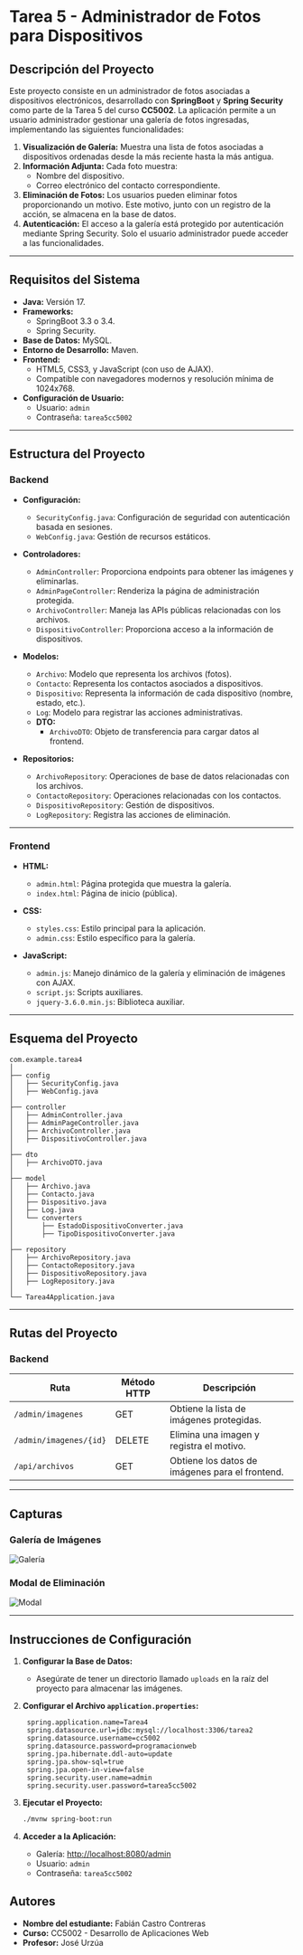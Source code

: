 # Tarea 5 - Administrador de Fotos para Dispositivos

## Descripción del Proyecto

Este proyecto consiste en un administrador de fotos asociadas a dispositivos electrónicos, desarrollado con **SpringBoot** y **Spring Security** como parte de la Tarea 5 del curso **CC5002**. La aplicación permite a un usuario administrador gestionar una galería de fotos ingresadas, implementando las siguientes funcionalidades:

1. **Visualización de Galería:** Muestra una lista de fotos asociadas a dispositivos ordenadas desde la más reciente hasta la más antigua.
2. **Información Adjunta:** Cada foto muestra:
    - Nombre del dispositivo.
    - Correo electrónico del contacto correspondiente.
3. **Eliminación de Fotos:** Los usuarios pueden eliminar fotos proporcionando un motivo. Este motivo, junto con un registro de la acción, se almacena en la base de datos.
4. **Autenticación:** El acceso a la galería está protegido por autenticación mediante Spring Security. Solo el usuario administrador puede acceder a las funcionalidades.

---

## Requisitos del Sistema

- **Java:** Versión 17.
- **Frameworks:**
    - SpringBoot 3.3 o 3.4.
    - Spring Security.
- **Base de Datos:** MySQL.
- **Entorno de Desarrollo:** Maven.
- **Frontend:**
    - HTML5, CSS3, y JavaScript (con uso de AJAX).
    - Compatible con navegadores modernos y resolución mínima de 1024x768.
- **Configuración de Usuario:**
    - Usuario: `admin`
    - Contraseña: `tarea5cc5002`

---

## Estructura del Proyecto

### Backend

- **Configuración:**
    - `SecurityConfig.java`: Configuración de seguridad con autenticación basada en sesiones.
    - `WebConfig.java`: Gestión de recursos estáticos.

- **Controladores:**
    - `AdminController`: Proporciona endpoints para obtener las imágenes y eliminarlas.
    - `AdminPageController`: Renderiza la página de administración protegida.
    - `ArchivoController`: Maneja las APIs públicas relacionadas con los archivos.
    - `DispositivoController`: Proporciona acceso a la información de dispositivos.

- **Modelos:**
    - `Archivo`: Modelo que representa los archivos (fotos).
    - `Contacto`: Representa los contactos asociados a dispositivos.
    - `Dispositivo`: Representa la información de cada dispositivo (nombre, estado, etc.).
    - `Log`: Modelo para registrar las acciones administrativas.
    - **DTO:**
        - `ArchivoDTO`: Objeto de transferencia para cargar datos al frontend.

- **Repositorios:**
    - `ArchivoRepository`: Operaciones de base de datos relacionadas con los archivos.
    - `ContactoRepository`: Operaciones relacionadas con los contactos.
    - `DispositivoRepository`: Gestión de dispositivos.
    - `LogRepository`: Registra las acciones de eliminación.

---

### Frontend

- **HTML:**
    - `admin.html`: Página protegida que muestra la galería.
    - `index.html`: Página de inicio (pública).

- **CSS:**
    - `styles.css`: Estilo principal para la aplicación.
    - `admin.css`: Estilo específico para la galería.

- **JavaScript:**
    - `admin.js`: Manejo dinámico de la galería y eliminación de imágenes con AJAX.
    - `script.js`: Scripts auxiliares.
    - `jquery-3.6.0.min.js`: Biblioteca auxiliar.

---

## Esquema del Proyecto

```plaintext
com.example.tarea4
│
├── config
│   ├── SecurityConfig.java
│   ├── WebConfig.java
│
├── controller
│   ├── AdminController.java
│   ├── AdminPageController.java
│   ├── ArchivoController.java
│   ├── DispositivoController.java
│
├── dto
│   ├── ArchivoDTO.java
│
├── model
│   ├── Archivo.java
│   ├── Contacto.java
│   ├── Dispositivo.java
│   ├── Log.java
│   └── converters
│       ├── EstadoDispositivoConverter.java
│       ├── TipoDispositivoConverter.java
│
├── repository
│   ├── ArchivoRepository.java
│   ├── ContactoRepository.java
│   ├── DispositivoRepository.java
│   ├── LogRepository.java
│
└── Tarea4Application.java
```

---

## Rutas del Proyecto

### Backend

| Ruta               | Método HTTP | Descripción                                  |
|--------------------|-------------|----------------------------------------------|
| `/admin/imagenes`  | GET         | Obtiene la lista de imágenes protegidas.     |
| `/admin/imagenes/{id}` | DELETE  | Elimina una imagen y registra el motivo.     |
| `/api/archivos`    | GET         | Obtiene los datos de imágenes para el frontend. |

---

## Capturas

### Galería de Imágenes

![Galería](docs/images/galeria.png)

### Modal de Eliminación

![Modal](docs/images/modal.png)

---

## Instrucciones de Configuración

1. **Configurar la Base de Datos:**
    - Asegúrate de tener un directorio llamado `uploads` en la raíz del proyecto para almacenar las imágenes.

2. **Configurar el Archivo `application.properties`:**
   ```properties
    spring.application.name=Tarea4
    spring.datasource.url=jdbc:mysql://localhost:3306/tarea2
    spring.datasource.username=cc5002
    spring.datasource.password=programacionweb
    spring.jpa.hibernate.ddl-auto=update
    spring.jpa.show-sql=true
    spring.jpa.open-in-view=false
    spring.security.user.name=admin
    spring.security.user.password=tarea5cc5002
   ```

3. **Ejecutar el Proyecto:**
   ```bash
   ./mvnw spring-boot:run
   ```

4. **Acceder a la Aplicación:**
    - Galería: [http://localhost:8080/admin](http://localhost:8080/admin)
    - Usuario: `admin`
    - Contraseña: `tarea5cc5002`


## **Autores**
- **Nombre del estudiante:** Fabián Castro Contreras
- **Curso:** CC5002 - Desarrollo de Aplicaciones Web
- **Profesor:** José Urzúa
